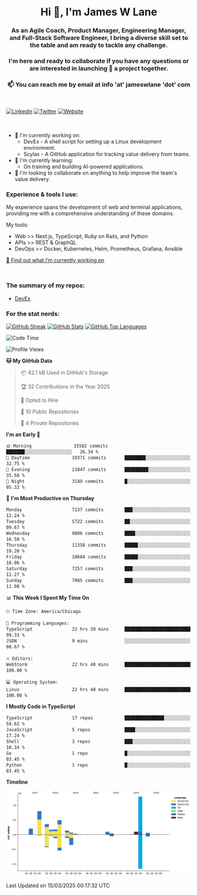 <h1 align="center">Hi 👋, I'm James W Lane</h1>
<h3 align="center">As an Agile Coach, Product Manager, Engineering Manager, and Full-Stack Software Engineer, I bring a diverse skill set to the table and am ready to tackle any challenge.</h3>
<h3 align="center">I'm here and ready to collaborate if you have any questions or are interested in launching 🚀 a project together.</h3>

<div style="margin-top: 16px;" />

<h3 align="center">📫 You can reach me by email at info 'at' jameswlane 'dot' com</h3>

<div style="margin-top: 48px;" />

[![Linkedin](https://img.shields.io/badge/LinkedIn-0077B5?style=for-the-badge&logo=linkedin&logoColor=white)](https://www.linkedin.com/in/jameswlane/)
[![Twitter](https://img.shields.io/badge/Twitter-1DA1F2?style=for-the-badge&logo=twitter&logoColor=white)](https://x.com/jameswlane)
[![Website](https://img.shields.io/website?down_color=red&down_message=offline&style=for-the-badge&up_color=green&up_message=up&url=https%3A%2F%2Fwww.jameswlane.com)](https://www.jameswlane.com)

<div style="margin-top: 48px;" />

- 🔭 I'm currently working on:
  - DevEx - A shell script for setting up a Linux development environment.
  - Scylax - A GitHub application for tracking value delivery from teams.
- 🌱 I'm currently learning:
  - On training and building AI-powered applications.
- 👯 I'm looking to collaborate on anything to help improve the team's value delivery.

### Experience & tools I use:

My experience spans the development of web and terminal applications, providing me with a comprehensive understanding of these domains.

My tools:
- Web >> Next.js, TypeScript, Ruby on Rails, and Python
- APIs >> REST & GraphQL
- DevOps >> Docker, Kubernetes, Helm, Prometheus, Grafana, Ansible

[🔭 Find out what I’m currently working on](https://www.jameswlane.com/now)  

<div style="margin-top: 50px;"/>

### The summary of my repos:
- [DevEx](https://github.com/jameswlane/devex)  

### For the stat nerds:
[![GitHub Streak](https://github-readme-streak-stats.herokuapp.com?user=jameswlane&theme=tokyonight)](https://git.io/streak-stats)
[![GitHub Stats](https://github-readme-stats.vercel.app/api?username=jameswlane&show_icons=true&theme=tokyonight)](https://github-readme-stats.vercel.app)
[![GitHub Top Languages](https://github-readme-stats.vercel.app/api/top-langs?username=jameswlane&show_icons=true&locale=en&layout=compact&theme=tokyonight)](https://github-readme-stats.vercel.app)

<!--START_SECTION:waka-->
![Code Time](http://img.shields.io/badge/Code%20Time-471%20hrs%2059%20mins-blue)

![Profile Views](http://img.shields.io/badge/Profile%20Views-0-blue)

**🐱 My GitHub Data** 

> 📦 42.1 kB Used in GitHub's Storage 
 > 
> 🏆 32 Contributions in the Year 2025
 > 
> 💼 Opted to Hire
 > 
> 📜 10 Public Repositories 
 > 
> 🔑 4 Private Repositories 
 > 
**I'm an Early 🐤** 

```text
🌞 Morning                15582 commits       ███████░░░░░░░░░░░░░░░░░░   26.34 % 
🌆 Daytime                19371 commits       ████████░░░░░░░░░░░░░░░░░   32.75 % 
🌃 Evening                21047 commits       █████████░░░░░░░░░░░░░░░░   35.58 % 
🌙 Night                  3149 commits        █░░░░░░░░░░░░░░░░░░░░░░░░   05.32 % 
```
📅 **I'm Most Productive on Thursday** 

```text
Monday                   7237 commits        ███░░░░░░░░░░░░░░░░░░░░░░   12.24 % 
Tuesday                  5722 commits        ██░░░░░░░░░░░░░░░░░░░░░░░   09.67 % 
Wednesday                9806 commits        ████░░░░░░░░░░░░░░░░░░░░░   16.58 % 
Thursday                 11358 commits       █████░░░░░░░░░░░░░░░░░░░░   19.20 % 
Friday                   10684 commits       █████░░░░░░░░░░░░░░░░░░░░   18.06 % 
Saturday                 7257 commits        ███░░░░░░░░░░░░░░░░░░░░░░   12.27 % 
Sunday                   7085 commits        ███░░░░░░░░░░░░░░░░░░░░░░   11.98 % 
```


📊 **This Week I Spent My Time On** 

```text
🕑︎ Time Zone: America/Chicago

💬 Programming Languages: 
TypeScript               22 hrs 39 mins      █████████████████████████   99.33 % 
JSON                     9 mins              ░░░░░░░░░░░░░░░░░░░░░░░░░   00.67 % 

🔥 Editors: 
WebStorm                 22 hrs 48 mins      █████████████████████████   100.00 % 

💻 Operating System: 
Linux                    22 hrs 48 mins      █████████████████████████   100.00 % 
```

**I Mostly Code in TypeScript** 

```text
TypeScript               17 repos            ███████████████░░░░░░░░░░   58.62 % 
JavaScript               5 repos             ████░░░░░░░░░░░░░░░░░░░░░   17.24 % 
Shell                    3 repos             ███░░░░░░░░░░░░░░░░░░░░░░   10.34 % 
Go                       1 repo              █░░░░░░░░░░░░░░░░░░░░░░░░   03.45 % 
Python                   1 repo              █░░░░░░░░░░░░░░░░░░░░░░░░   03.45 % 
```



**Timeline**

![Lines of Code chart](https://raw.githubusercontent.com/jameswlane/jameswlane/main/assets/bar_graph.png)


 Last Updated on 15/03/2025 00:17:32 UTC
<!--END_SECTION:waka-->
